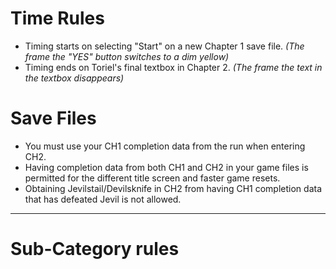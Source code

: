 # **Time Rules**
* Timing starts on selecting "Start" on a new Chapter 1 save file. *(The frame the "YES" button switches to a dim yellow)*
* Timing ends on Toriel's final textbox in Chapter 2. *(The frame the text in the textbox disappears)*

# **Save Files**
* You must use your CH1 completion data from the run when entering CH2.
* Having completion data from both CH1 and CH2 in your game files is permitted for the different title screen and faster game resets.
* Obtaining Jevilstail/Devilsknife in CH2 from having CH1 completion data that has defeated Jevil is not allowed.

***

# **Sub-Category rules**